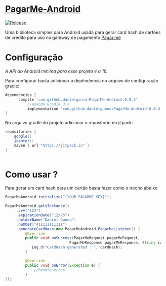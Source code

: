 # [PagarMe-Android](https://danielgunna.github.io/PagarMe-Android/)

[![Release](https://jitpack.io/v/danielgunna/PagarMe-Android.svg)](https://jitpack.io/#danielgunna/PagarMe-Android)

Uma biblioteca simples para Android usada para gerar card hash de cartões de crédito para uso no gateway de pagamento [Pagar.me](https://pagar.me/)


# Configuração 
*A API do Android mínima para esse projeto é a 16.* 

Para configurar basta adicionar a depêndencia no arquivo de configuração gradle:

```groovy
dependencies {
	  compile 'com.github.danielgunna:PagarMe-Android:0.0.3'
          //usando Gradle 3.+
          implementation 'com.github.danielgunna:PagarMe-Android:0.0.3'
}
```

No arquivo gradle do projeto adicionar o repositório do jitpack:


```groovy
repositories {
    google()
    jcenter()
    maven { url "https://jitpack.io" }
}
  
```

# Como usar ?

Para gerar um card hash para um cartão basta fazer como o trecho abaixo:

```java
PagarMeAndroid.initialize("[YOUR_PAGARME_KEY]");

PagarMeAndroid.getsInstance()
     .cvv("123") 
     .expirationDate("12/25")
     .holderName("Daniel Gunna")
     .number("411111111111")
     .generateCardHash(new PagarMeAndroid.PagarMeListener() {
         @Override
         public void onSuccess(PagarMeRequest pagarMeRequest, 
                             PagarMeResponse pagarMeResponse, String cardHash) {
            Log.d("CardHash generated : ", cardHash);
         }

         @Override
         public void onError(Exception e) {
             //handle erros 
         }
});
```



